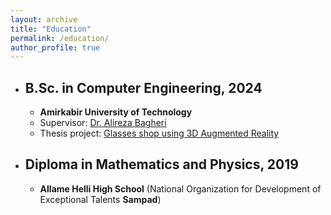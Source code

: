 ```yaml
---
layout: archive
title: "Education"
permalink: /education/
author_profile: true
---
```


- ## B.Sc. in Computer Engineering, 2024

    - **Amirkabir University of Technology**
    - Supervisor: [Dr. Alireza Bagheri](https://scholar.google.com/citations?user=MYvL3dMAAAAJ&hl=en)
    - Thesis project: [Glasses shop using 3D Augmented Reality](https://github.com/salinaria/gaboor-optic)
    
- ## Diploma in Mathematics and Physics, 2019

    - **Allame Helli High School** (National Organization for Development of Exceptional Talents **Sampad**)
